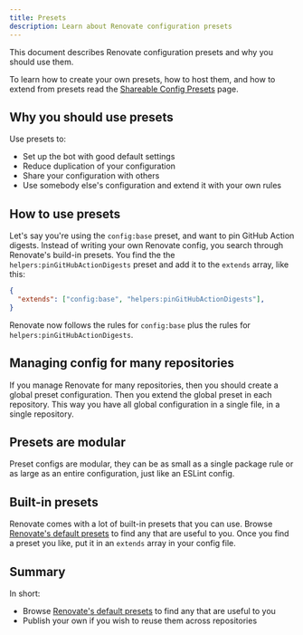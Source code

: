 ```yaml
---
title: Presets
description: Learn about Renovate configuration presets
---
```


This document describes Renovate configuration presets and why you should use them.

To learn how to create your own presets, how to host them, and how to extend from presets read the [Shareable Config Presets](../config-presets.md) page.

## Why you should use presets

Use presets to:

- Set up the bot with good default settings
- Reduce duplication of your configuration
- Share your configuration with others
- Use somebody else's configuration and extend it with your own rules

## How to use presets

Let's say you're using the `config:base` preset, and want to pin GitHub Action digests.
Instead of writing your own Renovate config, you search through Renovate's build-in presets.
You find the the `helpers:pinGitHubActionDigests` preset and add it to the `extends` array, like this:

```json
{
  "extends": ["config:base", "helpers:pinGitHubActionDigests"],
}
```

Renovate now follows the rules for `config:base` plus the rules for `helpers:pinGitHubActionDigests`.

## Managing config for many repositories

If you manage Renovate for many repositories, then you should create a global preset configuration.
Then you extend the global preset in each repository.
This way you have all global configuration in a single file, in a single repository.

## Presets are modular

Preset configs are modular, they can be as small as a single package rule or as large as an entire configuration, just like an ESLint config.

## Built-in presets

Renovate comes with a lot of built-in presets that you can use.
Browse [Renovate's default presets](https://docs.renovatebot.com/presets-default/) to find any that are useful to you.
Once you find a preset you like, put it in an `extends` array in your config file.

## Summary

In short:

- Browse [Renovate's default presets](https://docs.renovatebot.com/presets-default/) to find any that are useful to you
- Publish your own if you wish to reuse them across repositories
